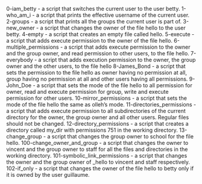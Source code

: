 0-iam_betty - a script that switches the current user to the user betty.
1-who_am_i - a script that prints the effective username of the current user.
2-groups - a script that prints all the groups the current user is part of.
3-new_owner - a script that changes the owner of the file hello to the user betty.
4-empty - a script that creates an empty file called hello.
5-execute - a script that adds execute permission to the owner of the file hello.
6-multiple_permissions - a script that adds execute permission to the owner and the group owner, and read permission to other users, to the file hello.
7-everybody - a script that adds execution permission to the owner, the group owner and the other users, to the file hello
8-James_Bond - a script that sets the permission to the file hello as owner having no permission at all, group having no permission at all and other users having all permissions.
9-John_Doe - a script that sets the mode of the file hello to all permission for owner, read and execute permission for group, write and execute permission for other users.
10-mirror_permissions - a script that sets the mode of the file hello the same as olleh’s mode.
11-directories_permissions - a script that adds execute permission to all subdirectories of the current directory for the owner, the group owner and all other users. Regular files should not be changed.
12-directory_permissions - a script that creates a directory called my_dir with permissions 751 in the working directory.
13-change_group - a script that changes the group owner to school for the file hello.
100-change_owner_and_group - a script that changes the owner to vincent and the group owner to staff for all the files and directories in the working directory.
101-symbolic_link_permissions - a script that changes the owner and the group owner of _hello to vincent and staff respectively.
102-if_only - a script that changes the owner of the file hello to betty only if it is owned by the user guillaume.
